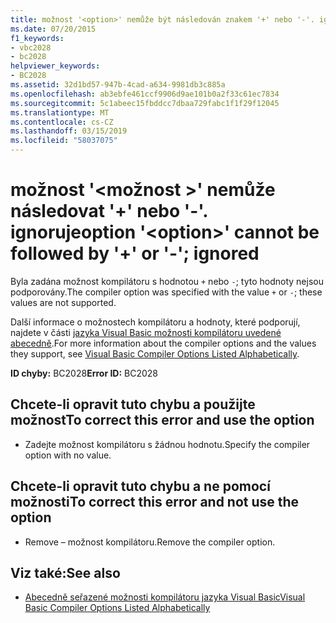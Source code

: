 ```yaml
---
title: možnost '<option>' nemůže být následován znakem '+' nebo '-'. ignoruje
ms.date: 07/20/2015
f1_keywords:
- vbc2028
- bc2028
helpviewer_keywords:
- BC2028
ms.assetid: 32d1bd57-947b-4cad-a634-9981db3c885a
ms.openlocfilehash: ab3ebfe461ccf9906d9ae101b0a2f33c61ec7834
ms.sourcegitcommit: 5c1abeec15fbddcc7dbaa729fabc1f1f29f12045
ms.translationtype: MT
ms.contentlocale: cs-CZ
ms.lasthandoff: 03/15/2019
ms.locfileid: "58037075"
---
```

# <a name="option-option-cannot-be-followed-by--or---ignored"></a><span data-ttu-id="90952-102">možnost '\<možnost >' nemůže následovat '+' nebo '-'. ignoruje</span><span class="sxs-lookup"><span data-stu-id="90952-102">option '\<option>' cannot be followed by '+' or '-'; ignored</span></span>
<span data-ttu-id="90952-103">Byla zadána možnost kompilátoru s hodnotou `+` nebo `-`; tyto hodnoty nejsou podporovány.</span><span class="sxs-lookup"><span data-stu-id="90952-103">The compiler option was specified with the value `+` or `-`; these values are not supported.</span></span>  
  
 <span data-ttu-id="90952-104">Další informace o možnostech kompilátoru a hodnoty, které podporují, najdete v části [jazyka Visual Basic možnosti kompilátoru uvedené abecedně](../../visual-basic/reference/command-line-compiler/compiler-options-listed-alphabetically.md).</span><span class="sxs-lookup"><span data-stu-id="90952-104">For more information about the compiler options and the values they support, see [Visual Basic Compiler Options Listed Alphabetically](../../visual-basic/reference/command-line-compiler/compiler-options-listed-alphabetically.md).</span></span>  
  
 <span data-ttu-id="90952-105">**ID chyby:** BC2028</span><span class="sxs-lookup"><span data-stu-id="90952-105">**Error ID:** BC2028</span></span>  
  
## <a name="to-correct-this-error-and-use-the-option"></a><span data-ttu-id="90952-106">Chcete-li opravit tuto chybu a použijte možnost</span><span class="sxs-lookup"><span data-stu-id="90952-106">To correct this error and use the option</span></span>  
  
-   <span data-ttu-id="90952-107">Zadejte možnost kompilátoru s žádnou hodnotu.</span><span class="sxs-lookup"><span data-stu-id="90952-107">Specify the compiler option with no value.</span></span>  
  
## <a name="to-correct-this-error-and-not-use-the-option"></a><span data-ttu-id="90952-108">Chcete-li opravit tuto chybu a ne pomocí možnosti</span><span class="sxs-lookup"><span data-stu-id="90952-108">To correct this error and not use the option</span></span>  
  
-   <span data-ttu-id="90952-109">Remove – možnost kompilátoru.</span><span class="sxs-lookup"><span data-stu-id="90952-109">Remove the compiler option.</span></span>  
  
## <a name="see-also"></a><span data-ttu-id="90952-110">Viz také:</span><span class="sxs-lookup"><span data-stu-id="90952-110">See also</span></span>

- [<span data-ttu-id="90952-111">Abecedně seřazené možnosti kompilátoru jazyka Visual Basic</span><span class="sxs-lookup"><span data-stu-id="90952-111">Visual Basic Compiler Options Listed Alphabetically</span></span>](../../visual-basic/reference/command-line-compiler/compiler-options-listed-alphabetically.md)
